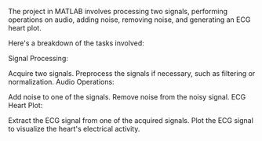 The project in MATLAB involves processing two signals, performing operations on audio, adding noise, removing noise, and generating an ECG heart plot.

Here's a breakdown of the tasks involved:

Signal Processing:

Acquire two signals.
Preprocess the signals if necessary, such as filtering or normalization.
Audio Operations:

Add noise to one of the signals.
Remove noise from the noisy signal.
ECG Heart Plot:

Extract the ECG signal from one of the acquired signals.
Plot the ECG signal to visualize the heart's electrical activity.

